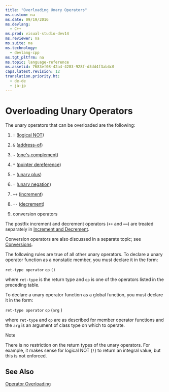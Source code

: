```yaml
---
title: "Overloading Unary Operators"
ms.custom: na
ms.date: 09/19/2016
ms.devlang: 
  - C++
ms.prod: visual-studio-dev14
ms.reviewer: na
ms.suite: na
ms.technology: 
  - devlang-cpp
ms.tgt_pltfrm: na
ms.topic: language-reference
ms.assetid: 7683ef08-42a4-4283-928f-d3dd4f3ab4c0
caps.latest.revision: 12
translation.priority.ht: 
  - de-de
  - ja-jp
---
```

# Overloading Unary Operators
The unary operators that can be overloaded are the following:  
  
1.  `!` ([logical NOT](../vs140/Logical-Negation-Operator--!.md))  
  
2.  `&` ([address-of](../vs140/Address-of-Operator---.md))  
  
3.  `~` ([one's complement](../vs140/One-s-Complement-Operator--~.md))  
  
4.  `*` ([pointer dereference](../vs140/Indirection-Operator---.md))  
  
5.  `+` ([unary plus](../vs140/Additive-Operators----and--.md))  
  
6.  `-` ([unary negation](../vs140/Additive-Operators----and--.md))  
  
7.  `++` ([increment](../vs140/Prefix-Increment-and-Decrement-Operators-----and---.md))  
  
8.  `--` ([decrement](../vs140/Prefix-Increment-and-Decrement-Operators-----and---.md))  
  
9. conversion operators  
  
 The postfix increment and decrement operators (`++` and **––**) are treated separately in [Increment and Decrement](../vs140/Increment-and-Decrement-Operator-Overloading--C---.md).  
  
 Conversion operators are also discussed in a separate topic; see [Conversions](../vs140/User-Defined-Type-Conversions--C---.md).  
  
 The following rules are true of all other unary operators. To declare a unary operator function as a nonstatic member, you must declare it in the form:  
  
 `ret-type operator` `op` `()`  
  
 where `ret-type` is the return type and `op` is one of the operators listed in the preceding table.  
  
 To declare a unary operator function as a global function, you must declare it in the form:  
  
 `ret-type operator` `op` (`arg` )  
  
 where `ret-type` and `op` are as described for member operator functions and the `arg` is an argument of class type on which to operate.  
  
> [!NOTE]
>  There is no restriction on the return types of the unary operators. For example, it makes sense for logical NOT (`!`) to return an integral value, but this is not enforced.  
  
## See Also  
 [Operator Overloading](../vs140/Operator-Overloading.md)